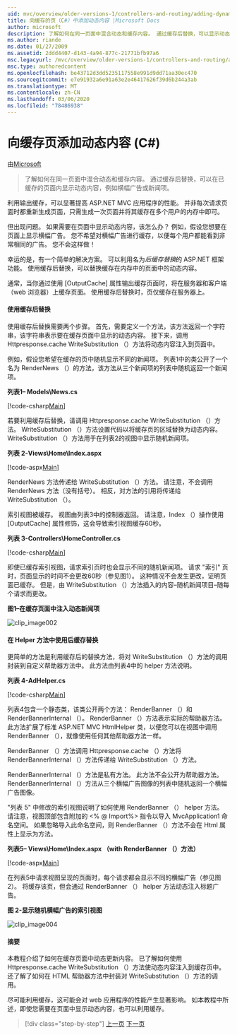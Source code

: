 ```yaml
---
uid: mvc/overview/older-versions-1/controllers-and-routing/adding-dynamic-content-to-a-cached-page-cs
title: 向缓存的页（C#）中添加动态内容 |Microsoft Docs
author: microsoft
description: 了解如何在同一页面中混合动态和缓存内容。 通过缓存后替换，可以显示动态内容，例如横幅广告 o 。
ms.author: riande
ms.date: 01/27/2009
ms.assetid: 2ddd4407-d143-4a94-877c-21771bfb97a6
msc.legacyurl: /mvc/overview/older-versions-1/controllers-and-routing/adding-dynamic-content-to-a-cached-page-cs
msc.type: authoredcontent
ms.openlocfilehash: be43712d3dd5235117558e991d9dd71aa30ec470
ms.sourcegitcommit: e7e91932a6e91a63e2e46417626f39d6b244a3ab
ms.translationtype: MT
ms.contentlocale: zh-CN
ms.lasthandoff: 03/06/2020
ms.locfileid: "78486938"
---
```

# <a name="adding-dynamic-content-to-a-cached-page-c"></a>向缓存页添加动态内容 (C#)

由[Microsoft](https://github.com/microsoft)

> 了解如何在同一页面中混合动态和缓存内容。 通过缓存后替换，可以在已缓存的页面内显示动态内容，例如横幅广告或新闻项。

利用输出缓存，可以显著提高 ASP.NET MVC 应用程序的性能。 并非每次请求页面时都重新生成页面，只需生成一次页面并将其缓存在多个用户的内存中即可。

但出现问题。 如果需要在页面中显示动态内容，该怎么办？ 例如，假设您想要在页面上显示横幅广告。 您不希望对横幅广告进行缓存，以便每个用户都能看到非常相同的广告。 您不会这样做！

幸运的是，有一个简单的解决方案。 可以利用名为*后缓存替换*的 ASP.NET 框架功能。 使用缓存后替换，可以替换缓存在内存中的页面中的动态内容。

通常，当你通过使用 [OutputCache] 属性输出缓存页面时，将在服务器和客户端（web 浏览器）上缓存页面。 使用缓存后替换时，页仅缓存在服务器上。

#### <a name="using-post-cache-substitution"></a>使用缓存后替换

使用缓存后替换需要两个步骤。 首先，需要定义一个方法，该方法返回一个字符串，该字符串表示要在缓存页面中显示的动态内容。 接下来，调用 Httpresponse.cache WriteSubstitution （）方法将动态内容注入到页面中。

例如，假设您希望在缓存的页中随机显示不同的新闻项。 列表1中的类公开了一个名为 RenderNews （）的方法，该方法从三个新闻项的列表中随机返回一个新闻项。

**列表1– Models\News.cs**

[!code-csharp[Main](adding-dynamic-content-to-a-cached-page-cs/samples/sample1.cs)]

若要利用缓存后替换，请调用 Httpresponse.cache WriteSubstitution （）方法。 WriteSubstitution （）方法设置代码以将缓存页的区域替换为动态内容。 WriteSubstitution （）方法用于在列表2的视图中显示随机新闻项。

**列表 2-Views\Home\Index.aspx**

[!code-aspx[Main](adding-dynamic-content-to-a-cached-page-cs/samples/sample2.aspx)]

RenderNews 方法传递给 WriteSubstitution （）方法。 请注意，不会调用 RenderNews 方法（没有括号）。 相反，对方法的引用将传递给 WriteSubstitution （）。

索引视图被缓存。 视图由列表3中的控制器返回。 请注意，Index （）操作使用 [OutputCache] 属性修饰，这会导致索引视图缓存60秒。

**列表 3-Controllers\HomeController.cs**

[!code-csharp[Main](adding-dynamic-content-to-a-cached-page-cs/samples/sample3.cs)]

即使已缓存索引视图，请求索引页时也会显示不同的随机新闻项。 请求 "索引" 页时，页面显示的时间不会更改60秒（参见图1）。 这种情况不会发生更改，证明页面已缓存。 但是，由 WriteSubstitution （）方法插入的内容–随机新闻项目–随每个请求而更改。

**图1–在缓存页面中注入动态新闻项**

![clip_image002](adding-dynamic-content-to-a-cached-page-cs/_static/image1.jpg)

#### <a name="using-post-cache-substitution-in-helper-methods"></a>在 Helper 方法中使用后缓存替换

更简单的方法是利用缓存后的替换方法，将对 WriteSubstitution （）方法的调用封装到自定义帮助器方法中。 此方法由列表4中的 helper 方法说明。

**列表 4-AdHelper.cs**

[!code-csharp[Main](adding-dynamic-content-to-a-cached-page-cs/samples/sample4.cs)]

列表4包含一个静态类，该类公开两个方法： RenderBanner （）和 RenderBannerInternal （）。 RenderBanner （）方法表示实际的帮助器方法。 此方法扩展了标准 ASP.NET MVC HtmlHelper 类，以便您可以在视图中调用 RenderBanner （），就像使用任何其他帮助器方法一样。

RenderBanner （）方法调用 Httpresponse.cache （）方法将 RenderBannerInternal （）方法传递给 WriteSubstitution （）方法。

RenderBannerInternal （）方法是私有方法。 此方法不会公开为帮助器方法。 RenderBannerInternal （）方法从三个横幅广告图像的列表中随机返回一个横幅广告图像。

"列表 5" 中修改的索引视图说明了如何使用 RenderBanner （） helper 方法。 请注意，视图顶部包含附加的 &lt;% @ Import%&gt; 指令以导入 MvcApplication1 命名空间。 如果忽略导入此命名空间，则 RenderBanner （）方法不会在 Html 属性上显示为方法。

**列表5– Views\Home\Index.aspx （with RenderBanner （）方法）**

[!code-aspx[Main](adding-dynamic-content-to-a-cached-page-cs/samples/sample5.aspx)]

在列表5中请求视图呈现的页面时，每个请求都会显示不同的横幅广告（参见图2）。 将缓存该页，但会通过 RenderBanner （） helper 方法动态注入标题广告。

**图 2-显示随机横幅广告的索引视图**

![clip_image004](adding-dynamic-content-to-a-cached-page-cs/_static/image2.jpg)

#### <a name="summary"></a>摘要

本教程介绍了如何在缓存页面中动态更新内容。 已了解如何使用 Httpresponse.cache WriteSubstitution （）方法使动态内容注入到缓存页中。 还了解了如何在 HTML 帮助器方法中封装对 WriteSubstitution （）方法的调用。

尽可能利用缓存，这可能会对 web 应用程序的性能产生显著影响。 如本教程中所述，即使您需要在页面中显示动态内容，也可以利用缓存。

> [!div class="step-by-step"]
> [上一页](improving-performance-with-output-caching-cs.md)
> [下一页](creating-a-controller-cs.md)
